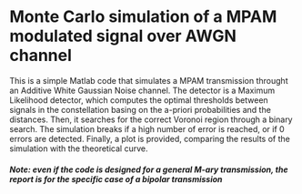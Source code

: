 # Monte Carlo simulation of a MPAM modulated signal over AWGN channel 

This is a simple Matlab code that simulates a MPAM transmission throught an Additive White Gaussian Noise channel.
The detector is a Maximum Likelihood detector, which computes the optimal thresholds between signals in the constellation
basing on the a-priori probabilities and the distances. Then, it searches for the correct Voronoi region through a 
binary search.
The simulation breaks if a high number of error is reached, or if 0 errors are detected.
Finally, a plot is provided, comparing the results of the simulation with the theoretical curve.

##### Note: even if the code is designed for a general M-ary transmission, the report is for the specific case of a bipolar transmission
